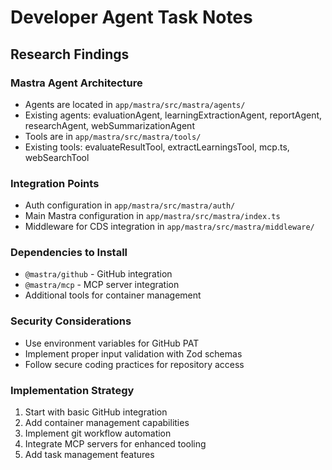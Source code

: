 # Developer Agent Task Notes

## Research Findings

### Mastra Agent Architecture
- Agents are located in `app/mastra/src/mastra/agents/`
- Existing agents: evaluationAgent, learningExtractionAgent, reportAgent, researchAgent, webSummarizationAgent
- Tools are in `app/mastra/src/mastra/tools/`
- Existing tools: evaluateResultTool, extractLearningsTool, mcp.ts, webSearchTool

### Integration Points
- Auth configuration in `app/mastra/src/mastra/auth/`
- Main Mastra configuration in `app/mastra/src/mastra/index.ts`
- Middleware for CDS integration in `app/mastra/src/mastra/middleware/`

### Dependencies to Install
- `@mastra/github` - GitHub integration
- `@mastra/mcp` - MCP server integration
- Additional tools for container management

### Security Considerations
- Use environment variables for GitHub PAT
- Implement proper input validation with Zod schemas
- Follow secure coding practices for repository access

### Implementation Strategy
1. Start with basic GitHub integration
2. Add container management capabilities
3. Implement git workflow automation
4. Integrate MCP servers for enhanced tooling
5. Add task management features
